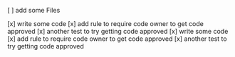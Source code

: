 [ ] add some Files

[x] write some code
[x] add rule to require code owner to get code approved
[x] another test to try getting code approved
[x] write some code
[x] add rule to require code owner to get code approved
[x] another test to try getting code approved
